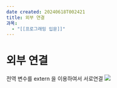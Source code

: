 ```yaml
---
date created: 20240618T002421
title: 외부 연결
과목:
  - "[[프로그래밍 입문]]"
---
```


# 외부 연결

전역 변수를 extern 을 이용하여서 서로연결
![](https://i.imgur.com/ZCUVZDK.png)
